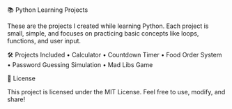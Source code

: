 📚 Python Learning Projects

These are the projects I created while learning Python.
Each project is small, simple, and focuses on practicing basic concepts like loops, functions, and user input.

🛠️ Projects Included
	•	Calculator
	•	Countdown Timer
	•	Food Order System
	•	Password Guessing Simulation
	•	Mad Libs Game

📜 License

This project is licensed under the MIT License.
Feel free to use, modify, and share!


